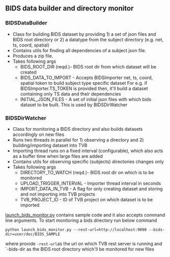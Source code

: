 ## BIDS data builder and directory monitor

### BIDSDataBuilder

- Class for building BIDS dataset by providing 1) a set of json files and BIDS root directory or 2) a datatype from the subject directory (e.g. net, ts, coord, spatial)
- Contains utils for finding all dependencies of a subject json file.
- Produces a zip file.
- Takes following args
   - BIDS_ROOT_DIR (reqd.)- BIDS root dir from which dataset will be created
   - BIDS_DATA_TO_IMPORT - Accepts BIDSImporter net, ts, coord, spatial token  to build subject type specific dataset For e.g. if BIDSImporter.TS_TOKEN is provided then, it'll build a dataset containing only TS data and their dependencies
   - INITIAL_JSON_FILES - A set of initial json files with which bids dataset to be built. This is used by BIDSDirWatcher

### BIDSDirWatcher

- Class for monitoring a BIDS directory and also builds datasets accordingly on new files
- Runs two threads in parallel for 1) observing a directory and 2) building/importing dataset into TVB
- Importing thread runs on a fixed interval (configurable), which also acts as a buffer time when large files are added
- Contains utils for observing specific (subjects) directories changes only
- Takes following args
    - DIRECTORY_TO_WATCH (reqd.)- BIDS root dir on which is to be monitored
    - UPLOAD_TRIGGER_INTERVAL - Importer thread interval in seconds
    - IMPORT_DATA_IN_TVB - A flag for only creating dataset and storing and not importing into TVB projects
    - TVB_PROJECT_ID - ID of TVB project on which dataset is to be imported


[launch_bids_monitor.py](tvb_framework/tvb/interfaces/rest/bids_monitoring/launch_bids_monitor.py) contains sample code and it also accepts command line arguments. To start monitoring a bids directory run below command

```
python launch_bids_monitor.py --rest-url=http://localhost:9090 --bids-dir=user/doc/BIDS_SAMPLE
```

where provide `-rest-url`as the url on which TVB rest server is running and `-bids-dir as the BIDS root directory which'll be monitored for new files

